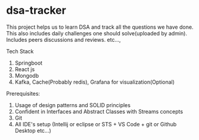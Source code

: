 # dsa-tracker

This project helps us to learn DSA and track all the questions we have done. 
This also includes daily challenges one should solve(uploaded by admin).
Includes peers discussions and reviews.
etc...,

Tech Stack
1. Springboot
2. React js
3. Mongodb
4. Kafka, Cache(Probably redis), Grafana for visualization(Optional)

Prerequisites:
1. Usage of design patterns and SOLID principles
2. Confident in Interfaces and Abstract Classes with Streams concepts
3. Git
4. All IDE's setup (Intellij or eclipse or STS + VS Code + git or Github Desktop etc...)
